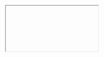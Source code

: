   <iframe>
    <div class='tableauPlaceholder' id='viz1599901420884' style='position: relative'><noscript><a href='#'><img alt=' ' src='https:&#47;&#47;public.tableau.com&#47;static&#47;images&#47;PX&#47;PXQS4S4XH&#47;1_rss.png' style='border: none' /></a></noscript><object class='tableauViz'  style='display:none;'><param name='host_url' value='https%3A%2F%2Fpublic.tableau.com%2F' /> <param name='embed_code_version' value='3' /> <param name='path' value='shared&#47;PXQS4S4XH' /> <param name='toolbar' value='yes' /><param name='static_image' value='https:&#47;&#47;public.tableau.com&#47;static&#47;images&#47;PX&#47;PXQS4S4XH&#47;1.png' /> <param name='animate_transition' value='yes' /><param name='display_static_image' value='yes' /><param name='display_spinner' value='yes' /><param name='display_overlay' value='yes' /><param name='display_count' value='yes' /><param name='language' value='en' /></object></div>                <script type='text/javascript'>                    var divElement = document.getElementById('viz1599901420884');                    var vizElement = divElement.getElementsByTagName('object')[0];                    vizElement.style.width='100%';vizElement.style.height=(divElement.offsetWidth*0.75)+'px';                    var scriptElement = document.createElement('script');                    scriptElement.src = 'https://public.tableau.com/javascripts/api/viz_v1.js';                    vizElement.parentNode.insertBefore(scriptElement, vizElement);                </script>
</iframe>
